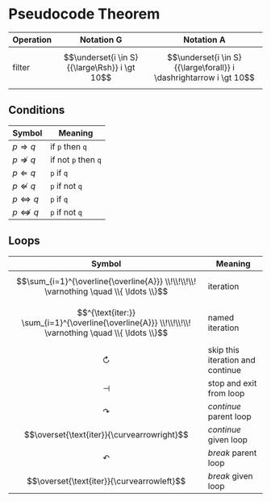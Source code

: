 # Pseudocode Theorem

| Operation | Notation G | Notation A |
|--|--|--|
| filter | $$\underset{i \in S}{{\large\Rsh}} i \gt 10$$ | $$\underset{i \in S}{{\large\forall}} i \dashrightarrow i \gt 10$$ |

## Conditions

| Symbol | Meaning |
|--|--|
| $p \Rightarrow q$ | if `p` then `q` |
| $p \nRightarrow q$ | if not `p` then `q` |
| $p \Leftarrow q$ | `p` if `q` |
| $p \nLeftarrow q$ | `p` if not `q` |
| $p \Leftrightarrow q$ | `p` if `q` |
| $p \nLeftrightarrow q$ | `p` if not `q` |

## Loops

| Symbol | Meaning |
|--|--|
| $$\sum_{i=1}^{\overline{\overline{A}}} \\!\\!\\!\\! \varnothing \quad \\{ \ldots \\}$$ | iteration |
| $$^{\text{iter:}} \sum_{i=1}^{\overline{\overline{A}}} \\!\\!\\!\\! \varnothing \quad \\{ \ldots \\}$$ | named iteration |
| $$\circlearrowright$$ | skip this iteration and continue |
| $$\dashv$$ | stop and exit from loop |
| $$\curvearrowright$$ | _continue_ parent loop |
| $$\overset{\text{iter}}{\curvearrowright}$$ | _continue_ given loop |
| $$\curvearrowleft$$ | _break_ parent loop |
| $$\overset{\text{iter}}{\curvearrowleft}$$ | _break_ given loop |
